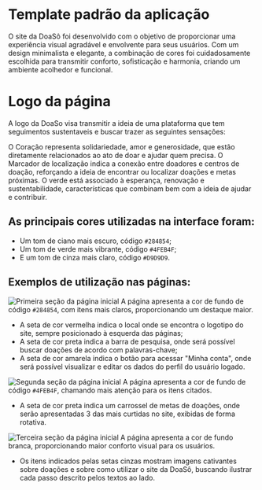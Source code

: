 # Template padrão da aplicação

O site da DoaSô foi desenvolvido com o objetivo de proporcionar uma experiência visual agradável e envolvente para seus usuários. Com um design minimalista e elegante, a combinação de cores foi cuidadosamente escolhida para transmitir conforto, sofisticação e harmonia, criando um ambiente acolhedor e funcional.

# Logo da página

A logo da DoaSo visa transmitir a ideia de uma plataforma que tem seguimentos sustentaveis e buscar trazer as seguintes sensações:

O Coração representa solidariedade, amor e generosidade, que estão diretamente relacionados ao ato de doar e ajudar quem precisa.
O Marcador de localização indica a conexão entre doadores e centros de doação, reforçando a ideia de encontrar ou localizar doações e metas próximas.
O verde está associado à esperança, renovação e sustentabilidade, características que combinam bem com a ideia de ajudar e contribuir. 

## As principais cores utilizadas na interface foram:
- Um tom de ciano mais escuro, código `#284854`;
- Um tom de verde mais vibrante, código `#4FEB4F`;
- E um tom de cinza mais claro, código `#D9D9D9`.

## Exemplos de utilização nas páginas:

![Primeira seção da página inicial](images/Template-padrão/1.png)
A página apresenta a cor de fundo de código `#284854`, com itens mais claros, proporcionando um destaque maior.

- A seta de cor vermelha indica o local onde se encontra o logotipo do site, sempre posicionado à esquerda das páginas;
- A seta de cor preta indica a barra de pesquisa, onde será possível buscar doações de acordo com palavras-chave;
- A seta de cor amarela indica o botão para acessar "Minha conta", onde será possível visualizar e editar os dados do perfil do usuário logado.

![Segunda seção da página inicial](images/Template-padrão/3.png)
A página apresenta a cor de fundo de código `#4FEB4F`, chamando mais atenção para os itens citados.

- A seta de cor preta indica um carrossel de metas de doações, onde serão apresentadas 3 das mais curtidas no site, exibidas de forma rotativa.

![Terceira seção da página inicial](images/Template-padrão/5.png)
A página apresenta a cor de fundo branca, proporcionando maior conforto visual para os usuários.

- Os itens indicados pelas setas cinzas mostram imagens cativantes sobre doações e sobre como utilizar o site da DoaSô, buscando ilustrar cada passo descrito pelos textos ao lado.

